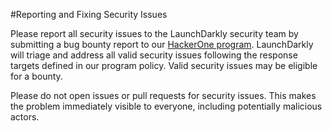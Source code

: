 #Reporting and Fixing Security Issues

Please report all security issues to the LaunchDarkly security team by submitting a bug bounty report to our [HackerOne program](https://hackerone.com/launchdarkly?type=team). LaunchDarkly will triage and address all valid security issues following the response targets defined in our program policy. Valid security issues may be eligible for a bounty.

Please do not open issues or pull requests for security issues. This makes the problem immediately visible to everyone, including potentially malicious actors.

